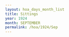 ```yaml
---
layout: hoa_days_month_list
title: Sittings
year: 1924
month: SEPTEMBER
permalink: /hoa/1924/Sep
---
```

